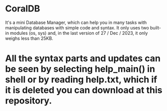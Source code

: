 # CoralDB
It's a mini Database Manager, which can help you in many tasks with manipulating databases with simple code and syntax.
It only uses two built-in modules (os, sys) and, in the last version of 27 / Dec / 2023, it only weighs less than 25KB.

# All the syntax parts and updates can be seen by selecting help_main() in shell or by reading help.txt, which if it is deleted you can download at this repository.

